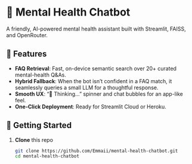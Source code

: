 # 🧠 Mental Health Chatbot

A friendly, AI-powered mental health assistant built with Streamlit, FAISS, and OpenRouter.

## 🚀 Features
- **FAQ Retrieval**: Fast, on-device semantic search over 20+ curated mental-health Q&As.
- **Hybrid Fallback**: When the bot isn’t confident in a FAQ match, it seamlessly queries a small LLM for a thoughtful response.
- **Smooth UX**: “🤖 Thinking…” spinner and chat bubbles for an app-like feel.
- **One-Click Deployment**: Ready for Streamlit Cloud or Heroku.

## 🔧 Getting Started

1. **Clone** this repo  
   ```bash
   git clone https://github.com/Emmaii/mental-health-chatbot.git
   cd mental-health-chatbot
